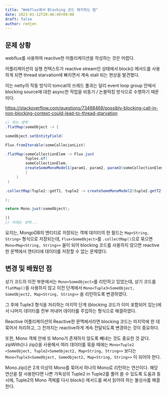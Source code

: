 ```yaml
---
title: "Webflux에서 Blocking 코드 제거하는 법"
date: 2023-01-12T20:46:49+09:00
draft: false
author: redjen
---
```

## 문제 상황

webflux를 사용하여 reactive한 어플리케이션을 작성하는 것은 어렵다.

어플리케이션의 실행 컨텍스트가 reactive stream인 상태에서 block() 메서드를 사용하게 되면 thread starvation에 빠지면서 계속 stall 되는 현상을 발견했다.

이는 netty의 작동 방식이 tomcat의 쓰레드 풀과는 달리 event loop group 안에서 blocking source에 대한 async한 작업을 비동기 / 논블럭킹 방식으로 수행하기 때문이다.

https://stackoverflow.com/questions/73488468/possibly-blocking-call-in-non-blocking-context-could-lead-to-thread-starvation

```java
// 위는 생략
.flatMap(someObject -> {

someObject.setEntityField(

Flux.fromIterable(someCollecionList)

.flatMap(someCollectionElem -> Flux.just
		 Tuples.of(
		 someCollectionElem, 
		 createSomeMonoModel1(param1, param2, param3(someCollectionElem))
		 )
	 )
 )

.collectMap(Tuple2::getT1, tuple2 -> createSomeMonoModel2(tuple2.getT2().block())).block()

);

return Mono.just(someObject);

})
// 아래는 생략...
```

요지는, MongoDB의 엔티티로 저장되는 객체 데이터의 한 필드는 ```Map<String, String>``` 형식으로 저장되는데, ```Flux<SomeObject>```를 ```.collectMap()```으로 묶으면 ```Mono<Map<String, String>>``` 꼴이 되어 blocking 코드를 사용하지 않으면 reactive한 문맥에서 엔티티에 데이터를 저장할 수 없는 문제였다.

## 변경 및 배웠던 점

상기 코드의 이전 부분에서는 ```Mono<SomeObject>```를 리턴하고 있었는데,
상기 코드를 ```flatMap()```을 사용하지 않고 이전 단계에서 ```Mono<Tuple3<SomeObject, SomeObject2, Map<String, String>>``` 을 리턴하도록 변경하였다.

그 후에 Tuple3 형식을 처리하는 마지막 단계 (blocking 코드가 이미 포함되어 있는)에서 나머지 데이터를 전부 꺼내어 데이터를 주입하는 형식으로 해결하였다.

Reactive 어플리케이션의 Reactive한 문맥에서라면 blocking 코드는 마지막에 한 데 묶어서 처리하고, 그 전까지는 reactive하게 계속 전달되도록 변경하는 것이 중요하다.

또한, Mono 객체 안에 또 Mono가 존재하지 않도록 빼내는 것도 중요한 것 같다.
zipWith()나 zip()을 사용해서 여러 데이터를 묶을 때에는
```Mono<Tuple2 <SomeObject, Tuple2<SomeObject2, Map<String, String>>``` 보다는
```Mono<Tuple3<SomeObject, SomeObject2, Map<String, String>>``` 이 되어야 한다.

Mono.zip()은 2개 이상의 Mono를 묶어서 하나의 Mono로 리턴하는 연산이다.
해당 연산을 잘 사용한다면 나쁜 가독성의 Tuple2 in Tuple2를 풀어 쓸 수 있도록 도움과 동시에,
Tuple2의 Mono 객체를 다시 block() 메서드를 써서 읽어야 하는 불상사를 해결한다.

